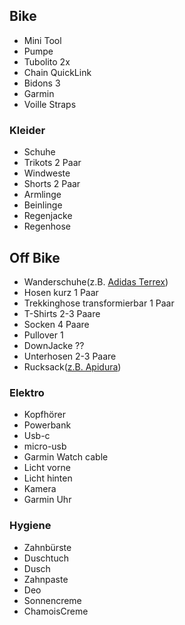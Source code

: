 ## Bike

* Mini Tool
* Pumpe
* Tubolito 2x
* Chain QuickLink
* Bidons 3
* Garmin
* Voille Straps

### Kleider
* Schuhe
* Trikots 2 Paar
* Windweste
* Shorts 2 Paar
* Armlinge
* Beinlinge
* Regenjacke
* Regenhose

## Off Bike
* Wanderschuhe(z.B. [Adidas Terrex](https://www.adidas.com/us/terrex-swift-r2-gore-tex-hiking-shoes/CM7497.html))
* Hosen kurz 1 Paar
* Trekkinghose transformierbar 1 Paar
* T-Shirts 2-3 Paare
* Socken 4 Paare
* Pullover 1
* DownJacke ??
* Unterhosen 2-3 Paare
* Rucksack([z.B. Apidura](https://www.apidura.com/shop/packable-backpack/))

### Elektro
* Kopfhörer
* Powerbank
* Usb-c
* micro-usb
* Garmin Watch cable
* Licht vorne
* Licht hinten
* Kamera
* Garmin Uhr

### Hygiene
* Zahnbürste
* Duschtuch
* Dusch
* Zahnpaste
* Deo
* Sonnencreme
* ChamoisCreme
